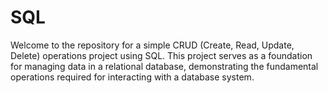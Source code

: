 # SQL
Welcome to the repository for a simple CRUD (Create, Read, Update, Delete) operations project using SQL. This project serves as a foundation for managing data in a relational database, demonstrating the fundamental operations required for interacting with a database system.
